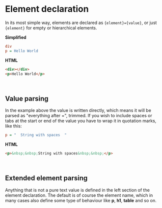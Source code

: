 # Element declaration
In its most simple way, elements are declared as `{element}={value}`, or just `{element}` for empty or hierarchical elements.

**Simplified**
```ini
div
p = Hello World
```
**HTML**
```HTML
<div></div>
<p>Hello World</p>
```



<br>

## Value parsing
In the example above the value is written directly, which means it will be parsed as "everything after =", trimmed. If you wish to include spaces or tabs at the start or end of the value you have to wrap it in quotation marks, like this: 
```ini
p = "  String with spaces  "
```
**HTML**
```HTML
<p>&nbsp;&nbsp;String with spaces&nbsp;&nbsp;</p>
```



<br>

## Extended element parsing
Anything that is not a pure text value is defined in the left section of the element declaration. The default is of course the element name, which in many cases also define some type of behaviour like **p**, **h1**, **table** and so on.
